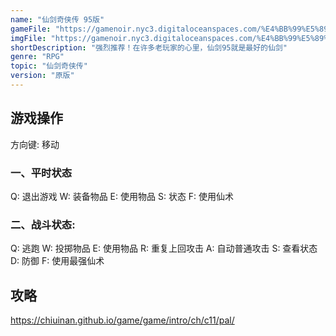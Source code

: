 ```yaml
---
name: "仙剑奇侠传 95版"
gameFile: "https://gamenoir.nyc3.digitaloceanspaces.com/%E4%BB%99%E5%89%91%E5%A5%87%E4%BE%A0%E4%BC%A095/pal-1995.zip"
imgFile: "https://gamenoir.nyc3.digitaloceanspaces.com/%E4%BB%99%E5%89%91%E5%A5%87%E4%BE%A0%E4%BC%A095/original.jpg"
shortDescription: "强烈推荐！在许多老玩家的心里，仙剑95就是最好的仙剑"
genre: "RPG"
topic: "仙剑奇侠传"
version: "原版"
---
```


## 游戏操作

方向键: 移动

### 一、平时状态

Q: 退出游戏 W: 装备物品 E: 使用物品 S: 状态 F: 使用仙术

### 二、战斗状态:

Q: 逃跑 W: 投掷物品 E: 使用物品 R: 重复上回攻击 A: 自动普通攻击 S: 查看状态 D: 防御 F: 使用最强仙术

## 攻略

https://chiuinan.github.io/game/game/intro/ch/c11/pal/
